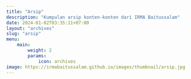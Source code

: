 ```yaml
---
title: "Arsip"
description: "Kumpulan arsip konten-konten dari IRMA Baitussalam"
date: 2024-01-02T03:35:11+07:00
layout: "archives"
slug: "arsip"
menu:
    main:
        weight: 2
        params: 
            icon: archives
image: https://irmabaitussalam.github.io/images/thumbnail/arsip.jpg
---
```

